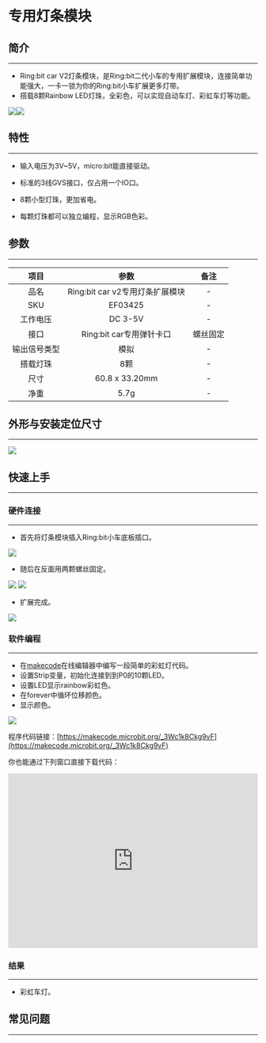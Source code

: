 # 专用灯条模块

## 简介
---
- Ring:bit car V2灯条模块，是Ring:bit二代小车的专用扩展模块，连接简单功能强大，一卡一锁为你的Ring:bit小车扩展更多灯带。
- 搭载8颗Rainbow LED灯珠，全彩色，可以实现自动车灯、彩虹车灯等功能。
 
![](https://raw.githubusercontent.com/elecfreaks/learn-cn/master/microbitKit/ring_bit_v2/images/ring_bit_v2_Rainbow_01.jpg)![](https://raw.githubusercontent.com/elecfreaks/learn-cn/master/microbitKit/ring_bit_v2/images/ring_bit_v2_Rainbow_02.jpg)

## 特性
---
- 输入电压为3V~5V，micro:bit能直接驱动。

- 标准的3线GVS接口，仅占用一个IO口。

- 8颗小型灯珠，更加省电。

- 每颗灯珠都可以独立编程，显示RGB色彩。

## 参数
---

 项目 | 参数 | 备注
 :-: | :-: |:-:
 品名|Ring:bit car v2专用灯条扩展模块|-
 SKU|EF03425|-
 工作电压|DC 3-5V|-
 接口|Ring:bit car专用弹针卡口|螺丝固定
 输出信号类型|模拟|-
 搭载灯珠|8颗|-
 尺寸|60.8 x 33.20mm|-
 净重|5.7g|-


## 外形与安装定位尺寸
---

 ![](https://raw.githubusercontent.com/elecfreaks/learn-cn/master/microbitKit/ring_bit_v2/images/ring_bit_v2_Rainbow_03.png)

## 快速上手
---	
### 硬件连接  
---

- 首先将灯条模块插入Ring:bit小车底板插口。
 
 ![](https://raw.githubusercontent.com/elecfreaks/learn-cn/master/microbitKit/ring_bit_v2/images/ring_bit_v2_Rainbow_04.gif)

- 随后在反面用两颗螺丝固定。

 ![](https://raw.githubusercontent.com/elecfreaks/learn-cn/master/microbitKit/ring_bit_v2/images/ring_bit_v2_Rainbow_05.gif) ![](https://raw.githubusercontent.com/elecfreaks/learn-cn/master/microbitKit/ring_bit_v2/images/ring_bit_v2_Rainbow_06.gif)

- 扩展完成。

 ![](https://raw.githubusercontent.com/elecfreaks/learn-cn/master/microbitKit/ring_bit_v2/images/ring_bit_v2_Rainbow_07.jpg)

### 软件编程  
---

- 在[makecode](https://makecode.microbit.org/)在线编辑器中编写一段简单的彩虹灯代码。
- 设置Strip变量，初始化连接到到P0的10颗LED。
- 设置LED显示rainbow彩虹色。
- 在forever中循环位移颜色。
- 显示颜色。

 ![](https://raw.githubusercontent.com/elecfreaks/learn-cn/master/microbitKit/ring_bit_v2/images/ring_bit_v2_Rainbow_08.png)

 程序代码链接：[https://makecode.microbit.org/_3Wc1k8Ckg9vF](https://makecode.microbit.org/_3Wc1k8Ckg9vF)

 你也能通过下列窗口直接下载代码：

 <div style="position:relative;height:0;padding-bottom:70%;overflow:hidden;"><iframe style="position:absolute;top:0;left:0;width:100%;height:100%;" src="https://makecode.microbit.org/#pub:_3Wc1k8Ckg9vF" frameborder="0" sandbox="allow-popups allow-forms allow-scripts allow-same-origin"></iframe></div>

### 结果
---
- 彩虹车灯。

## 常见问题
---
